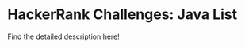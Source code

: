 # HackerRank Challenges: Java List

Find the detailed description [here](https://www.hackerrank.com/challenges/java-list/problem)!